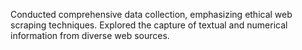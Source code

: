 Conducted comprehensive data collection, emphasizing ethical web scraping techniques. Explored the capture of textual and numerical information from diverse web sources.
